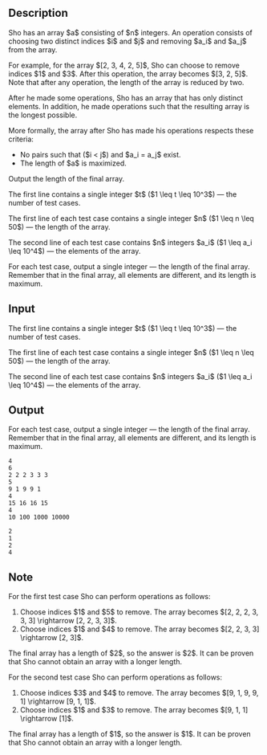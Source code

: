 ## Description

<div><p>Sho has an array $a$ consisting of $n$ integers. An operation consists of choosing two distinct indices $i$ and $j$ and removing $a_i$ and $a_j$ from the array.</p><p>For example, for the array $[2, 3, 4, 2, 5]$, Sho can choose to remove indices $1$ and $3$. After this operation, the array becomes $[3, 2, 5]$. Note that after any operation, the length of the array is reduced by two.</p><p>After he made some operations, Sho has an array that has only <span class="tex-font-style-bf">distinct</span> elements. In addition, he made operations such that the resulting array is the <span class="tex-font-style-bf">longest</span> possible. </p><p>More formally, the array after Sho has made his operations respects these criteria: </p><ul> <li> No pairs such that ($i &lt; j$) and $a_i = a_j$ exist. </li><li> The length of $a$ is maximized. </li></ul><p>Output the length of the final array.</p></div><div class="input-specification"><p>The first line contains a single integer $t$ ($1 \leq t \leq 10^3$)&nbsp;— the number of test cases.</p><p>The first line of each test case contains a single integer $n$ ($1 \leq n \leq 50$)&nbsp;— the length of the array.</p><p>The second line of each test case contains $n$ integers $a_i$ ($1 \leq a_i \leq 10^4$)&nbsp;— the elements of the array.</p></div><div class="output-specification"><p>For each test case, output a single integer&nbsp;— the length of the final array. Remember that in the final array, all elements are different, and its length is maximum.</p></div>

## Input

<p>The first line contains a single integer $t$ ($1 \leq t \leq 10^3$)&nbsp;— the number of test cases.</p><p>The first line of each test case contains a single integer $n$ ($1 \leq n \leq 50$)&nbsp;— the length of the array.</p><p>The second line of each test case contains $n$ integers $a_i$ ($1 \leq a_i \leq 10^4$)&nbsp;— the elements of the array.</p>

## Output

<p>For each test case, output a single integer&nbsp;— the length of the final array. Remember that in the final array, all elements are different, and its length is maximum.</p>





```input1
4
6
2 2 2 3 3 3
5
9 1 9 9 1
4
15 16 16 15
4
10 100 1000 10000
```




```output1
2
1
2
4
```



## Note

<p>For the first test case Sho can perform operations as follows: </p><ol> <li> Choose indices $1$ and $5$ to remove. The array becomes $[2, 2, 2, 3, 3, 3] \rightarrow [2, 2, 3, 3]$. </li><li> Choose indices $1$ and $4$ to remove. The array becomes $[2, 2, 3, 3] \rightarrow [2, 3]$. </li></ol> The final array has a length of $2$, so the answer is $2$. It can be proven that Sho cannot obtain an array with a longer length.<p>For the second test case Sho can perform operations as follows: </p><ol> <li> Choose indices $3$ and $4$ to remove. The array becomes $[9, 1, 9, 9, 1] \rightarrow [9, 1, 1]$. </li><li> Choose indices $1$ and $3$ to remove. The array becomes $[9, 1, 1] \rightarrow [1]$. </li></ol> The final array has a length of $1$, so the answer is $1$. It can be proven that Sho cannot obtain an array with a longer length.
